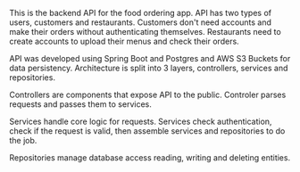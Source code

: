 This is the backend API for the food ordering app. API has two types of users, customers and restaurants. Customers don't need accounts and make their orders without authenticating themselves. Restaurants need to create accounts to upload their menus and check their orders.

API was developed using Spring Boot and Postgres and AWS S3 Buckets for data persistency. Architecture is split into 3 layers, controllers, services and repositories.

Controllers are components that expose API to the public. Controler parses requests and passes them to services.

Services handle core logic for requests. Services check authentication, check if the request is valid, then assemble services and repositories to do the job.

Repositories manage database access reading, writing and deleting entities.